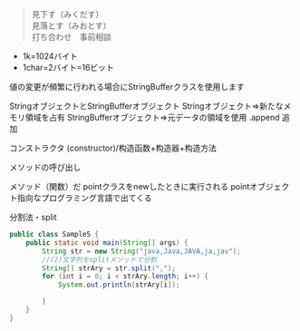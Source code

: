 > 見下す（みくだす）  
> 見落とす（みおとす）  
> 打ち合わせ　事前相談


* 1k=1024バイト
* 1char=2バイト=16ビット

値の変更が頻繁に行われる場合にStringBufferクラスを使用します

StringオブジェクトとStringBufferオブジェクト
Stringオブジェクト⇒新たなメモリ領域を占有
StringBufferオブジェクト⇒元データの領域を使用
.append 追加

コンストラクタ (constructor)/构造函数+构造器+构造方法

メソッドの呼び出し

メソッド（関数）だ
pointクラスをnewしたときに実行される
pointオブジェクト指向なプログラミング言語で出てくる

分割法・split

```java
public class Sample5 {
    public static void main(String[] args) {
        String str = new String("java,Java,JAVA,ja,jav");
        //(2)文字列をsplitメソッドで分割
        String[] strAry = str.split(",");
        for (int i = 0; i < strAry.length; i++) {
            System.out.println(strAry[i]);

        }
    }
}
```

